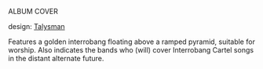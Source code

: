 ALBUM COVER 

design: [Talysman](/talysman) 

Features a golden interrobang floating above a ramped pyramid, suitable for worship. Also indicates the bands who (will) cover Interrobang Cartel songs in the distant alternate future. 